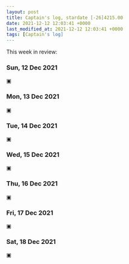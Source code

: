 ```yaml
---
layout: post
title: Captain's log, stardate [-26]4215.00
date: 2021-12-12 12:03:41 +0000
last_modified_at: 2021-12-12 12:03:41 +0000
tags: [Captain's log]
---
```


This week in review:

<!-- more -->

### Sun, 12 Dec 2021

▣

### Mon, 13 Dec 2021

▣

### Tue, 14 Dec 2021

▣

### Wed, 15 Dec 2021

▣

### Thu, 16 Dec 2021

▣

### Fri, 17 Dec 2021

▣

### Sat, 18 Dec 2021

▣
